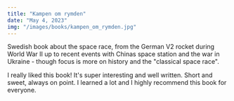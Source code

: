 ```yaml
---
title: "Kampen om rymden"
date: "May 4, 2023"
img: "/images/books/kampen_om_rymden.jpg"
---
```


Swedish book about the space race, from the German V2 rocket during World War II up to recent events with Chinas space station and the war in Ukraine - though focus is more on history and the "classical space race".

I really liked this book! It's super interesting and well written. Short and sweet, always on point. I learned a lot and I highly recommend this book for everyone.